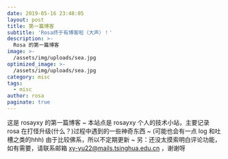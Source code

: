 ```yaml
---
date: 2019-05-16 23:48:05
layout: post
title: 第一篇博客
subtitle: 'Rosa终于有博客啦（大声）！'
description: >-
  Rosa 的第一篇博客
image: >-
  /assets/img/uploads/sea.jpg
optimized_image: >-
  /assets/img/uploads/sea.jpg
category: misc
tags:
  - misc
author: rosa
paginate: true
---
```

  这是 rosayxy 的第一篇博客 ~ 本站点是 rosayxy 个人的技术小站，主要记录 rosa 在打怪升级(什么？)过程中遇到的一些神奇东西 ~ (可能也会有一点 log 和吐槽之类的hhh) 由于比较佛系，所以不定期更新 ~
  另：还没太摸索明白评论功能，如有需要，请联系邮箱 xy-yu22@mails.tsinghua.edu.cn ，谢谢呀
